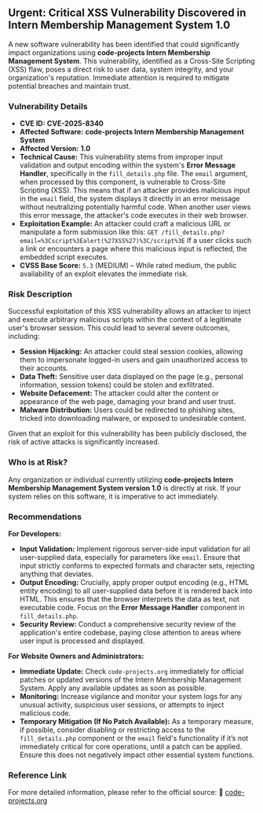 ## Urgent: Critical XSS Vulnerability Discovered in Intern Membership Management System 1.0

A new software vulnerability has been identified that could significantly impact organizations using **code-projects Intern Membership Management System**. This vulnerability, identified as a Cross-Site Scripting (XSS) flaw, poses a direct risk to user data, system integrity, and your organization's reputation. Immediate attention is required to mitigate potential breaches and maintain trust.

### Vulnerability Details

*   **CVE ID:** **CVE-2025-8340**
*   **Affected Software:** **code-projects Intern Membership Management System**
*   **Affected Version:** **1.0**
*   **Technical Cause:** This vulnerability stems from improper input validation and output encoding within the system's **Error Message Handler**, specifically in the `fill_details.php` file. The `email` argument, when processed by this component, is vulnerable to Cross-Site Scripting (XSS). This means that if an attacker provides malicious input in the `email` field, the system displays it directly in an error message without neutralizing potentially harmful code. When another user views this error message, the attacker's code executes in their web browser.
*   **Exploitation Example:** An attacker could craft a malicious URL or manipulate a form submission like this:
    `GET /fill_details.php?email=%3Cscript%3Ealert(%27XSS%27)%3C/script%3E`
    If a user clicks such a link or encounters a page where this malicious input is reflected, the embedded script executes.
*   **CVSS Base Score:** `5.3` (MEDIUM) – While rated medium, the public availability of an exploit elevates the immediate risk.

### Risk Description

Successful exploitation of this XSS vulnerability allows an attacker to inject and execute arbitrary malicious scripts within the context of a legitimate user's browser session. This could lead to several severe outcomes, including:

*   **Session Hijacking:** An attacker could steal session cookies, allowing them to impersonate logged-in users and gain unauthorized access to their accounts.
*   **Data Theft:** Sensitive user data displayed on the page (e.g., personal information, session tokens) could be stolen and exfiltrated.
*   **Website Defacement:** The attacker could alter the content or appearance of the web page, damaging your brand and user trust.
*   **Malware Distribution:** Users could be redirected to phishing sites, tricked into downloading malware, or exposed to undesirable content.

Given that an exploit for this vulnerability has been publicly disclosed, the risk of active attacks is significantly increased.

### Who is at Risk?

Any organization or individual currently utilizing **code-projects Intern Membership Management System version 1.0** is directly at risk. If your system relies on this software, it is imperative to act immediately.

### Recommendations

**For Developers:**

*   **Input Validation:** Implement rigorous server-side input validation for all user-supplied data, especially for parameters like `email`. Ensure that input strictly conforms to expected formats and character sets, rejecting anything that deviates.
*   **Output Encoding:** Crucially, apply proper output encoding (e.g., HTML entity encoding) to all user-supplied data before it is rendered back into HTML. This ensures that the browser interprets the data as text, not executable code. Focus on the **Error Message Handler** component in `fill_details.php`.
*   **Security Review:** Conduct a comprehensive security review of the application's entire codebase, paying close attention to areas where user input is processed and displayed.

**For Website Owners and Administrators:**

*   **Immediate Update:** Check `code-projects.org` immediately for official patches or updated versions of the Intern Membership Management System. Apply any available updates as soon as possible.
*   **Monitoring:** Increase vigilance and monitor your system logs for any unusual activity, suspicious user sessions, or attempts to inject malicious code.
*   **Temporary Mitigation (If No Patch Available):** As a temporary measure, if possible, consider disabling or restricting access to the `fill_details.php` component or the `email` field's functionality if it’s not immediately critical for core operations, until a patch can be applied. Ensure this does not negatively impact other essential system functions.

### Reference Link

For more detailed information, please refer to the official source:
🔗 [code-projects.org](https://code-projects.org/)